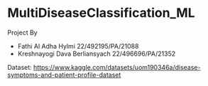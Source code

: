 # MultiDiseaseClassification_ML

Project By
* Fathi Al Adha Hylmi 22/492195/PA/21088
* Kreshnayogi Dava Berliansyach 22/496696/PA/21352

Dataset: https://www.kaggle.com/datasets/uom190346a/disease-symptoms-and-patient-profile-dataset
